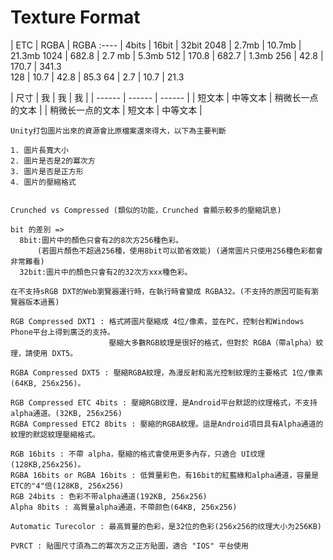 
Texture Format
==============================


 | ETC | RGBA | RGBA
:---- | 4bits | 16bit | 32bit
2048 | 2.7mb | 10.7mb | 21.3mb
1024 | 682.8 | 2.7 mb | 5.3mb
512 | 170.8 | 682.7 | 1.3mb
256 | 42.8 | 170.7 | 341.3               		
128 | 10.7 | 42.8 | 85.3
64 | 2.7 | 10.7 | 21.3



| 尺寸 | 我 | 我 | 我 |
| ------ | ------ | ------ |
| 短文本 | 中等文本 | 稍微长一点的文本 |
| 稍微长一点的文本 | 短文本 | 中等文本 |


```
Unity打包圖片出來的資源會比原檔案還來得大，以下為主要判斷

1. 圖片長寬大小
2. 圖片是否是2的冪次方
3. 圖片是否是正方形
4. 圖片的壓縮格式


Crunched vs Compressed (類似的功能，Crunched 會顯示較多的壓縮訊息)

bit 的差別 => 
  8bit:圖片中的顏色只會有2的8次方256種色彩。
      (若圖片顏色不超過256種，使用8bit可以節省效能) (通常圖片只使用256種色彩都會非常難看)
  32bit:圖片中的顏色只會有2的32次方xxx種色彩。
```

```
在不支持sRGB DXT的Web瀏覽器運行時，在執行時會變成 RGBA32。(不支持的原因可能有瀏覽器版本過舊)

RGB Compressed DXT1 : 格式將圖片壓縮成 4位/像素，並在PC，控制台和Windows Phone平台上得到廣泛的支持。
                      壓縮大多數RGB紋理是很好的格式，但對於 RGBA（帶alpha）紋理，請使用 DXT5。
                     
RGBA Compressed DXT5 : 壓縮RGBA紋理，為漫反射和高光控制紋理的主要格式 1位/像素(64KB, 256x256)。

RGB Compressed ETC 4bits : 壓縮RGB纹理，是Android平台默認的纹理格式，不支持alpha通道。(32KB, 256x256)
RGBA Compressed ETC2 8bits : 壓縮的RGBA紋理。這是Android項目具有Alpha通道的紋理的默認紋理壓縮格式。

RGB 16bits : 不帶 alpha，壓縮的格式會使用更多內存，只適合 UI纹理(128KB,256x256)。
RGBA 16bits or RGBA 16bits : 低質量彩色，有16bit的紅藍綠和alpha通道，容量是ETC的"4"倍(128KB, 256x256)
RGB 24bits : 色彩不带alpha通道(192KB, 256x256)
Alpha 8bits : 高質量alpha通道，不帶颜色(64KB, 256x256)

Automatic Turecolor : 最高質量的色彩，是32位的色彩(256x256的纹理大小为256KB)

PVRCT : 貼圖尺寸須為二的冪次方之正方貼圖，適合 "IOS" 平台使用

```

